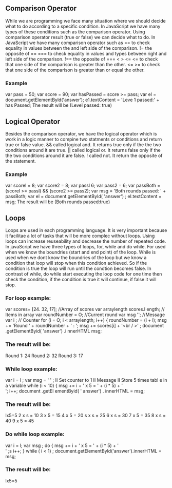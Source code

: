 ## Comparison Operator
While we are programming we face many situation where we should decide what to do according to a specific condition. In JavaScript we have many types of these conditions such as the comparison operator. Using comparison operator result (true or false) we can decide what to do. In JavaScript we have many comparison operator such as
== to check equality in values between the and left side of the comparison.
!= the opposite of ==
=== to check equality in values and types between right and left side of the comparison.
!== the opposite of ===
< > <= <= to check that one side of the comparison is greater than the other.
<= >= to check that one side of the comparison is greater than or equal the other.

### Example
var pass = 50;
var score = 90;
var hasPassed = score >= pass;
var el = document.getElementByld('answer');
e1.textContent = 'Leve 1 passed:' + has Passed; 
The result will be (Level passed: true) 

## Logical Operator
Besides the comparison operator, we have the logical operator which is work in a logic manner to compine two statments or conditions and return true or false value.
&& called logical and. It returns true only if the the two conditions around it are true.
|| called logical or. It returns false only if the the two conditions around it are false.
! called not. It return the opposite of the statement.

### Example
var scorel = 8; 
var score2 = 8; 
var passl 6; 
var pass2 = 6; 
var passBoth = (scorel >= passl) && (score2 >= pass2);
var msg = 'Both rounds passed: ' + passBoth;
var el = document.getElementById( 'answer') ;
el.textContent = msg; 
The result will be (Both rounds passed:true)

## Loops
Loops are used in each programming language. It is very important because it facilitae a lot of tasks that will be more complec without loops. Using loops can increase reuseability and decrease the number of repeated code. In javaScript we have three types of loops, for, while and do while. For used when we know the boundries (start and end point) of the loop. While is used when we dont know the boundries of the loop but we know a condition that loop will stop when this condition achieved. So if the condition is true the loop will run until the condtion becomes false. In contrast of while, do while start executing the loop code for one time then check the condition, if the condition is true it will continue, if false it will stop.

### For loop example:
var scores= [24. 32, 17]; //Array of scores
var arraylength scores.l ength; // Items in array
var roundNumber = O; //Current round
var msg ''; //Message
var i ; // Counter
for (i = O; i < arraylength; i++) {
roundNumber = (i + l);
msg += 'Round ' + roundNumber + ' : ';
msg += scores[i] + '<br / >' ;
document .getElementByid( 'answer') .i nnerHTML msg; 
### The result will be:
Round 1: 24
Round 2: 32
Round 3: 17

### While loop example:
var i = l ;
var msg = ' ' ;
II Set counter to 1
II Message
II Store 5 times tabl e in a variable
while (i < 10) {
msg += i + ' x 5 = ' + (i * 5) + '<br I>';
i++;
document .getEl ementByid( ' answer') . innerHTML = msg; 
### The result will be:
lx5=5
2 x s = 10
3 x 5 = 15
4 x 5 = 20
s x s = 25
6 x s = 30
7 x 5 = 35
8 x s = 40
9 x 5 = 45

### Do while loop example:
var i = l;
var msg ;
do {
msg += i + ' x 5 = ' + (i * 5) + '<br I>' ;s
i++;
} while ( i < 1) ;
document.getElementByld('answer').innerHTML = msg; 
### The result will be:
lx5=5





